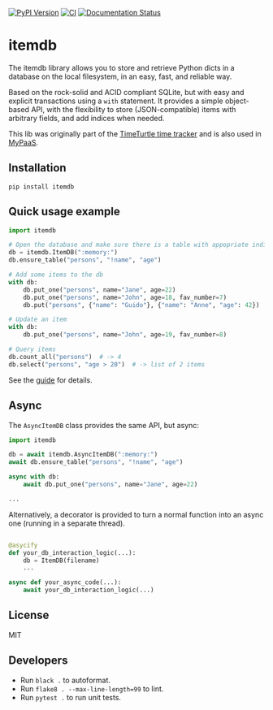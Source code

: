 [![PyPI Version](https://img.shields.io/pypi/v/itemdb.svg)](https://pypi.python.org/pypi/itemdb/)
[![CI](https://github.com/almarklein/itemdb/workflows/CI/badge.svg)](https://github.com/almarklein/itemdb/actions)
[![Documentation Status](https://readthedocs.org/projects/itemdb/badge/?version=latest)](https://itemdb.readthedocs.io/en/latest/?badge=latest)

# itemdb


The itemdb library allows you to store and retrieve Python dicts in a
database on the local filesystem, in an easy, fast, and reliable way.

Based on the rock-solid and ACID compliant SQLite, but with easy and
explicit transactions using a ``with`` statement. It provides a simple
object-based API, with the flexibility to store (JSON-compatible) items
with arbitrary fields, and add indices when needed.

This lib was originally part of the [TimeTurtle time tracker](https://timeturtle.app)
and is also used in [MyPaaS](https://github.com/almarklein/mypaas).


## Installation

```
pip install itemdb
```


## Quick usage example

```py
import itemdb

# Open the database and make sure there is a table with appopriate indices
db = itemdb.ItemDB(":memory:")
db.ensure_table("persons", "!name", "age")

# Add some items to the db
with db:
    db.put_one("persons", name="Jane", age=22)
    db.put_one("persons", name="John", age=18, fav_number=7)
    db.put("persons", {"name": "Guido"}, {"name": "Anne", "age": 42})

# Update an item
with db:
    db.put_one("persons", name="John", age=19, fav_number=8)

# Query items
db.count_all("persons")  # -> 4
db.select("persons", "age > 20")  # -> list of 2 items
```

See the [guide](https://itemdb.readthedocs.io/en/latest/guide.html) for details.


## Async

The `AsyncItemDB` class provides the same API, but async:

```py
import itemdb

db = await itemdb.AsyncItemDB(":memory:")
await db.ensure_table("persons", "!name", "age")

async with db:
    await db.put_one("persons", name="Jane", age=22)

...
```

Alternatively, a decorator is provided to turn a normal function into an async one
(running in a separate thread).

```py

@asycify
def your_db_interaction_logic(...):
    db = ItemDB(filename)
    ...

async def your_async_code(...):
    await your_db_interaction_logic(...)
```


## License

MIT


## Developers

* Run `black .` to autoformat.
* Run `flake8 . --max-line-length=99` to lint.
* Run `pytest .` to run unit tests.
